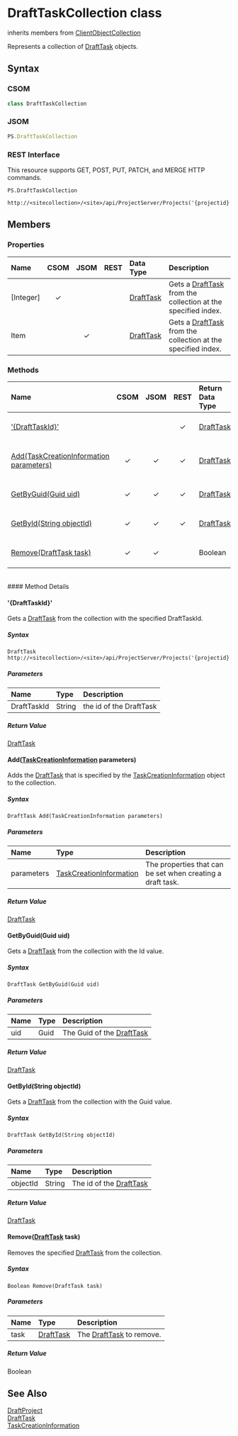 [comment]: # (Name:DraftTaskCollection)
[comment]: # (Type:class)
[comment]: # (Status:Verified)

# <a name="name"></a>DraftTaskCollection class

inherits members from [ClientObjectCollection<DraftTask>](https://msdn.microsoft.com/EN-US/library/ee539303)<br/>

<a name="description"></a>Represents a collection of [DraftTask](DraftTask.md) objects.

## <a name="syntax"></a>Syntax

### CSOM

```C#
class DraftTaskCollection 
```
### JSOM

```JavaScript
PS.DraftTaskCollection
```

### REST Interface

This resource supports GET, POST, PUT, PATCH, and MERGE HTTP commands.

```
PS.DraftTaskCollection

http://<sitecollection>/<site>/api/ProjectServer/Projects('{projectid}')/Draft/Tasks
```

## <a name="members"></a>Members

### <a name="properties"></a>Properties

|**Name**|**CSOM**|**JSOM**|**REST**|**Data Type**|**Description**|
|:-----|:-----:|:-----:|:-----:|:-----|:-----|
|<a name="[Integer]"></a>[Integer]|&#x2713;|||[DraftTask](DraftTask.md)|Gets a [DraftTask](DraftTask.md) from the collection at the specified index.|
|<a name="Item"></a>Item||&#x2713;||[DraftTask](DraftTask.md)|Gets a [DraftTask](DraftTask.md) from the collection at the specified index.|

### <a name="methods"></a>Methods

|**Name**|**CSOM**|**JSOM**|**REST**|**Return Data Type**|**Description**|
|:----- |:-----: |:-----: |:-----: |:----- |:----- |
|[&#39;{DraftTaskId}&#39;](#&#39;{DraftTaskId}&#39;)|||&#x2713;|[DraftTask](DraftTask.md)|Gets a [DraftTask](DraftTask.md) from the collection with the specified DraftTaskId.|
|[Add(TaskCreationInformation parameters)](#Add_[TaskCreationInformation]_TaskCreationInformation.md__parameters_)|&#x2713;|&#x2713;|&#x2713;|[DraftTask](DraftTask.md)|Adds the [DraftTask](DraftTask.md) that is specified by the [TaskCreationInformation](TaskCreationInformation.md) object to the collection.|
|[GetByGuid(Guid uid)](#GetByGuid_Guid_uid_)|&#x2713;|&#x2713;|&#x2713;|[DraftTask](DraftTask.md)|Gets a [DraftTask](DraftTask.md) from the collection with the Id value.|
|[GetById(String objectId)](#GetById_String_objectId_)|&#x2713;|&#x2713;|&#x2713;|[DraftTask](DraftTask.md)|Gets a [DraftTask](DraftTask.md) from the collection with the Guid value.|
|[Remove(DraftTask task)](#Remove_[DraftTask]_DraftTask.md__task_)|&#x2713;|&#x2713;||Boolean|Removes the specified [DraftTask](DraftTask.md) from the collection.|

<br/>
#### Method Details


#### <a name="&#39;{DraftTaskId}&#39;"></a>&#39;{DraftTaskId}&#39;
 
Gets a [DraftTask](DraftTask.md) from the collection with the specified DraftTaskId.

##### Syntax

```
DraftTask http://<sitecollection>/<site>/api/ProjectServer/Projects('{projectid}')/Draft/Tasks('{DraftTaskId}')
```

##### Parameters
|**Name** |**Type**|**Description**|
|:------ |:----|:------ |
|DraftTaskId|String|the id of the DraftTask

##### Return Value

[DraftTask](DraftTask.md)

#### <a name="Add_[TaskCreationInformation]_TaskCreationInformation.md__parameters_"></a>Add([TaskCreationInformation](TaskCreationInformation.md) parameters)

Adds the [DraftTask](DraftTask.md) that is specified by the [TaskCreationInformation](TaskCreationInformation.md) object to the collection.

##### Syntax

```
DraftTask Add(TaskCreationInformation parameters)
```

##### Parameters
|**Name** |**Type**|**Description**|
|:------ |:----|:------ |
|parameters|[TaskCreationInformation](TaskCreationInformation.md)|The properties that can be set when creating a draft task.

##### Return Value

[DraftTask](DraftTask.md)

#### <a name="GetByGuid_Guid_uid_"></a>GetByGuid(Guid uid)

Gets a [DraftTask](DraftTask.md) from the collection with the Id value.

##### Syntax

```
DraftTask GetByGuid(Guid uid)
```

##### Parameters
|**Name** |**Type**|**Description**|
|:------ |:----|:------ |
|uid|Guid|The Guid of the [DraftTask](DraftTask.md)

##### Return Value

[DraftTask](DraftTask.md)

#### <a name="GetById_String_objectId_"></a>GetById(String objectId)

Gets a [DraftTask](DraftTask.md) from the collection with the Guid value.

##### Syntax

```
DraftTask GetById(String objectId)
```

##### Parameters
|**Name** |**Type**|**Description**|
|:------ |:----|:------ |
|objectId|String|The id of the [DraftTask](DraftTask.md)

##### Return Value

[DraftTask](DraftTask.md)

#### <a name="Remove_[DraftTask]_DraftTask.md__task_"></a>Remove([DraftTask](DraftTask.md) task)

Removes the specified [DraftTask](DraftTask.md) from the collection.

##### Syntax

```
Boolean Remove(DraftTask task)
```

##### Parameters
|**Name** |**Type**|**Description**|
|:------ |:----|:------ |
|task|[DraftTask](DraftTask.md)|The [DraftTask](DraftTask.md) to remove.

##### Return Value

Boolean

## <a name="seeAlso"></a>See Also

[DraftProject](DraftProject.md)<br/>
[DraftTask](DraftTask.md)<br/>
[TaskCreationInformation](TaskCreationInformation.md)<br/>
